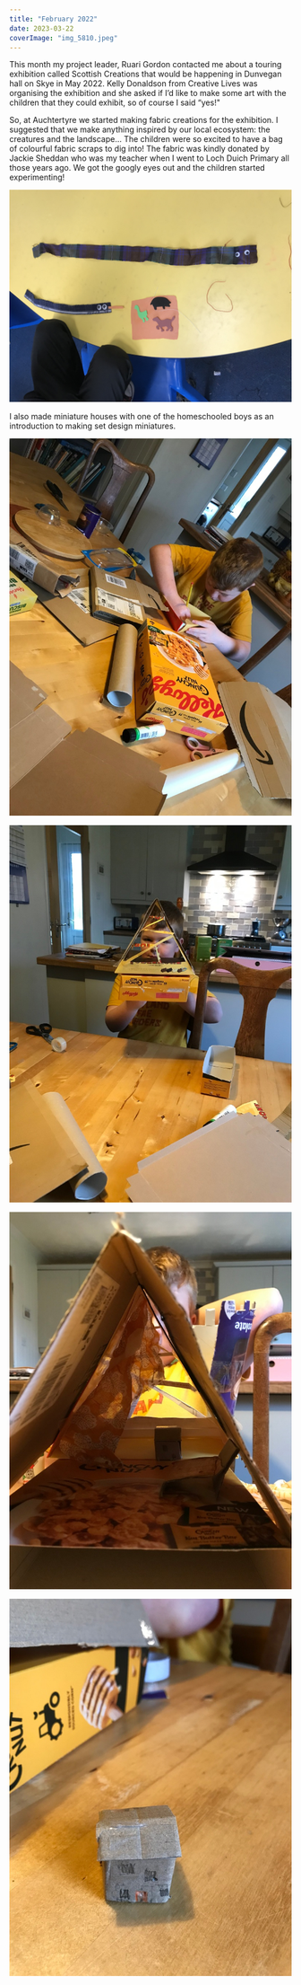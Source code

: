 ```yaml
---
title: "February 2022"
date: 2023-03-22
coverImage: "img_5810.jpeg"
---
```


This month my project leader, Ruari Gordon contacted me about a touring exhibition called Scottish Creations that would be happening in Dunvegan hall on Skye in May 2022. Kelly Donaldson from Creative Lives was organising the exhibition and she asked if I’d like to make some art with the children that they could exhibit, so of course I said “yes!"

So, at Auchtertyre we started making fabric creations for the exhibition. I suggested that we make anything inspired by our local ecosystem: the creatures and the landscape… The children were so excited to have a bag of colourful fabric scraps to dig into! The fabric was kindly donated by Jackie Sheddan who was my teacher when I went to Loch Duich Primary all those years ago. We got the googly eyes out and the children started experimenting! 

![](images/img_5806-2.jpeg)

I also made miniature houses with one of the homeschooled boys as an introduction to making set design miniatures.

![](images/img_5745.jpeg)

![](images/img_5746.jpeg)

![](images/img_5750.jpeg)

![](images/img_5748.jpeg)
